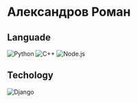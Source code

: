 # Александров Роман

## Languade
![Python](https://img.shields.io/badge/Python-ed8b00?style=for-the-badge&logo=python)
![C++](https://img.shields.io/badge/C%2B%2B-ed8b00?style=for-the-badge&logo=c%2B%2B)
![Node.js](https://img.shields.io/badge/Node.js-ed8b00?style=for-the-badge&logo=node.js)

## Techology
![Django](https://img.shields.io/badge/django-ed8b00?style=for-the-badge&logo=django)


